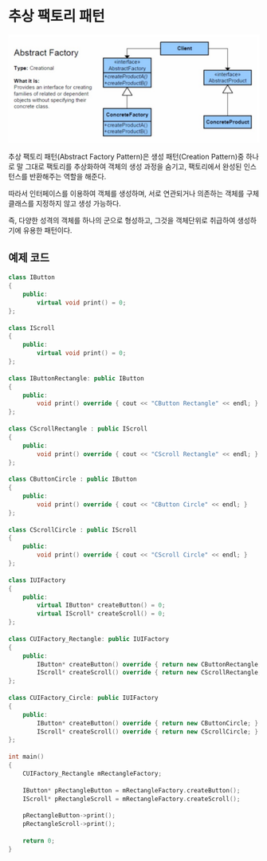# 추상 팩토리 패턴

![abstract-factory](image/abstract-factory.png)

추상 팩토리 패턴(Abstract Factory Pattern)은 생성 패턴(Creation Pattern)중 하나로 말 그대로 팩토리를 추상화하여 객체의 생성 과정을 숨기고, 팩토리에서 완성된 인스턴스를 반환해주는 역할을 해준다.

따라서 인터페이스를 이용하여 객체를 생성하며, 서로 연관되거나 의존하는 객체를 구체 클래스를 지정하지 않고 생성 가능하다.

즉, 다양한 성격의 객체를 하나의 군으로 형성하고, 그것을 객체단위로 취급하여 생성하기에 유용한 패턴이다.

## 예제 코드

```cpp
class IButton
{
	public:
		virtual void print() = 0;
};

class IScroll
{
	public:
		virtual void print() = 0;
};

class IButtonRectangle: public IButton
{
	public:
		void print() override { cout << "CButton Rectangle" << endl; }
};

class CScrollRectangle : public IScroll
{
	public:
		void print() override { cout << "CScroll Rectangle" << endl; }
};

class CButtonCircle : public IButton
{
	public:
		void print() override { cout << "CButton Circle" << endl; }
};

class CScrollCircle : public IScroll
{
	public:
		void print() override { cout << "CScroll Circle" << endl; }
};

class IUIFactory
{
	public:
		virtual IButton* createButton() = 0;
		virtual IScroll* createScroll() = 0;
};

class CUIFactory_Rectangle: public IUIFactory
{
	public:
		IButton* createButton() override { return new CButtonRectangle; }
		IScroll* createScroll() override { return new CScrollRectangle; }
};

class CUIFactory_Circle: public IUIFactory
{
	public:
		IButton* createButton() override { return new CButtonCircle; }
		IScroll* createScroll() override { return new CScrollCircle; }
};

int main()
{
	CUIFactory_Rectangle mRectangleFactory;

	IButton* pRectangleButton = mRectangleFactory.createButton();
	IScroll* pRectangleScroll = mRectangleFactory.createScroll();

	pRectangleButton->print();
	pRectangleScroll->print();

	return 0;
}

```
